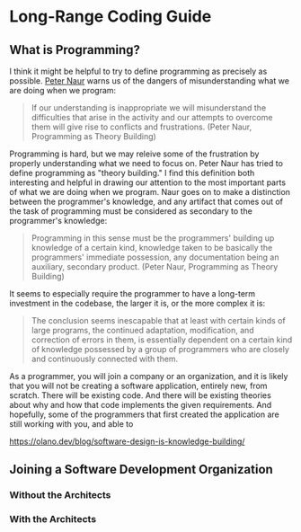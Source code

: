 # Long-Range Coding Guide

## What is Programming?

I think it might be helpful to try to define programming as precisely as possible. [Peter Naur](https://pages.cs.wisc.edu/~remzi/Naur.pdf) warns us of the dangers of misunderstanding what we are doing when we program:

> If our understanding is inappropriate we will misunderstand the difficulties that arise in the activity and our attempts to overcome them will give rise to conflicts and frustrations. (Peter Naur, Programming as Theory Building)

Programming is hard, but we may releive some of the frustration by properly understanding what we need to focus on. Peter Naur has tried to define programming as "theory building." I find this definition both interesting and helpful in drawing our attention to the most important parts of what we are doing when we program. Naur goes on to make a distinction between the programmer's knowledge, and any artifact that comes out of the task of programming must be considered as secondary to the programmer's knowledge:

> Programming in this sense must be the programmers' building up knowledge of a certain kind, knowledge taken to be basically the programmers' immediate possession, any documentation being an auxiliary, secondary product. (Peter Naur, Programming as Theory Building)

It seems to especially require the programmer to have a long-term investment in the codebase, the larger it is, or the more complex it is:

> The conclusion seems inescapable that at least with certain kinds of large programs, the continued adaptation, modification, and correction of errors in them, is essentially dependent on a certain kind of knowledge possessed by a group of programmers who are closely and continuously connected with them.



As a programmer, you will join a company or an organization, and it is likely that you will not be creating a software application, entirely new, from scratch. There will be existing code. And there will be existing theories about why and how that code implements the given requirements. And hopefully, some of the programmers that first created the application are still working with you, and able to 


https://olano.dev/blog/software-design-is-knowledge-building/


## Joining a Software Development Organization


### Without the Architects


### With the Architects


